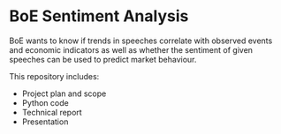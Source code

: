 # BoE Sentiment Analysis

BoE wants to know if trends in speeches correlate with observed events and economic indicators as well as whether the sentiment of given speeches can be used to predict market behaviour.

This repository includes:
- Project plan and scope
- Python code
- Technical report
- Presentation

